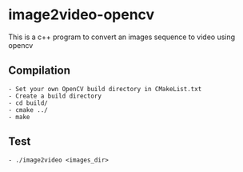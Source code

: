 # image2video-opencv
This is a c++ program to convert an images sequence to video using opencv


## Compilation
    - Set your own OpenCV build directory in CMakeList.txt
    - Create a build directory
    - cd build/
    - cmake ../
    - make
    
## Test
    - ./image2video <images_dir>
